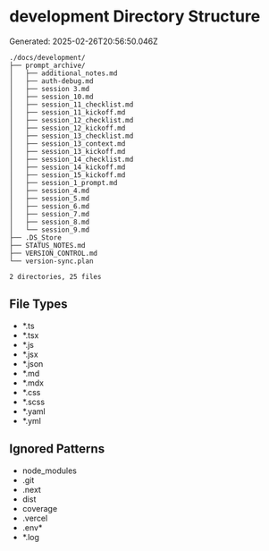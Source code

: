 # development Directory Structure
Generated: 2025-02-26T20:56:50.046Z

```
./docs/development/
├── prompt_archive/
│   ├── additional_notes.md
│   ├── auth-debug.md
│   ├── session 3.md
│   ├── session_10.md
│   ├── session_11_checklist.md
│   ├── session_11_kickoff.md
│   ├── session_12_checklist.md
│   ├── session_12_kickoff.md
│   ├── session_13_checklist.md
│   ├── session_13_context.md
│   ├── session_13_kickoff.md
│   ├── session_14_checklist.md
│   ├── session_14_kickoff.md
│   ├── session_15_kickoff.md
│   ├── session_1_prompt.md
│   ├── session_4.md
│   ├── session_5.md
│   ├── session_6.md
│   ├── session_7.md
│   ├── session_8.md
│   └── session_9.md
├── .DS_Store
├── STATUS_NOTES.md
├── VERSION_CONTROL.md
└── version-sync.plan

2 directories, 25 files

```

## File Types
- *.ts
- *.tsx
- *.js
- *.jsx
- *.json
- *.md
- *.mdx
- *.css
- *.scss
- *.yaml
- *.yml

## Ignored Patterns
- node_modules
- .git
- .next
- dist
- coverage
- .vercel
- .env*
- *.log
